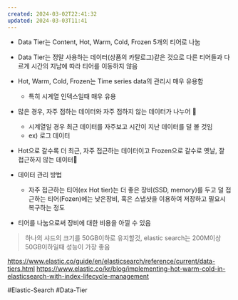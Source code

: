 ```yaml
---
created: 2024-03-02T22:41:32
updated: 2024-03-03T11:41
---
```

- Data Tier는 Content, Hot, Warm, Cold, Frozen 5개의 티어로 나눔

- Data Tier는 정말 사용하는 데이터(상품의 카탈로그)같은 것으로 다른 티어들과 다르게 시간의 지남에 따라 티어를 이동하지 않음

- Hot, Warm, Cold, Frozen는 Time series data의 관리시 매우 유용함
	- 특히 시계열 인덱스일때 매우 유용
- 많은 경우, 자주 접하는 데이터와 자주 접하지 않는 데이터가 나누어 
	- 시계열일 경우 최근 데이터를 자주보고 시간이 지난 데이터를 덜 볼 것임
	- ex) 로그 데이터

- Hot으로 갈수록 더 최근, 자주 접근하는 데이터이고 Frozen으로 갈수로 옛날, 잘 접근하지 않는 데이터
- 데이터 관리 방법
	- 자주 접근하는 티어(ex Hot tier)는 더 좋은 장비(SSD, memory)를 두고 덜 접근하는 티어(Fozen)에는 낮은장비, 혹은 스냅샷을 이용하여 저장하고 필요시 복구하는 정도
- 티어를 나눔으로써 장비에 대한 비용을 아낄 수 있음

> 하나의 샤드의 크기를 50GB이하로 유지할것, elastic search는 200M이상 50GB이하일때 성능이 가장 좋음 
  
https://www.elastic.co/guide/en/elasticsearch/reference/current/data-tiers.html
https://www.elastic.co/kr/blog/implementing-hot-warm-cold-in-elasticsearch-with-index-lifecycle-management


#Elastic-Search
#Data-Tier